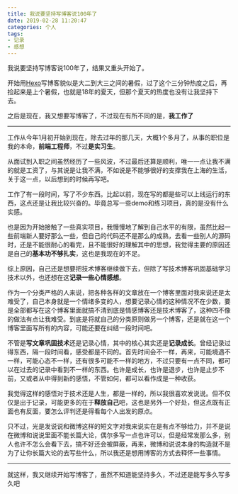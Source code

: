 ```yaml
---
title: 我说要坚持写博客说100年了
date: 2019-02-28 11:20:47
categories: 个人
tags:
- 记录
- 感想
---
```


我说要坚持写博客说100年了，结果又重头开始了。

开始用[Hexo](https://hexo.io/)写博客貌似是大二到大三之间的暑假，过了这个三分钟热度之后，再捡起来是上个暑假，也就是18年的夏天，但那个夏天的热度也没有让我坚持下去。

之后是现在，我又想要写博客了，不过现在有所不同的是，**我工作了**

<!-- more -->

---

工作从今年1月初开始到现在，除去过年的那几天，大概1个多月了，从事的职位是我的本命，**前端工程师**，不过**是实习生**。

从面试到入职之间虽然经历了一些风波，不过最后还算是顺利，唯一一点让我不满的就是工资了，与其说是让我不满，不如说是不能够很好的支撑我在上海的生活，关于这一点，以后想到的时候再写吧。

工作了有一段时间，写了不少东西。比起以前，现在写的都是些可以上线运行的东西，这点还是让我比较兴奋的。毕竟总写一些demo和练习项目，真的是没有什么实感。

也是因为开始接触了一些真实项目，我慢慢地了解到自己水平的有限，虽然比起一些前端新人要好那么一些，但自己的代码还不是那么的成熟，去看一些别人的源码时，还是不能很耐心的看完，且不能很好的理解其中的思想，我觉得主要的原因还是自己的**基本功不够扎实**，这也是我现在的不足。

综上原因，自己还是想要把技术博客继续做下去，但除了写技术博客巩固基础学习技术以外，也还想在这**记录一些心情感想**。

作为一个分类严格的人来说，把各种各样的文章放在一个博客里面对我来说还是太难受了，自己本身就是一个情绪多变的人，想要记录心情的这种情况不在少数，要是全部都写在这个博客里面就搞不清到底是情感博客还是技术博客了，这种四不像的做法有点让我难受。到底是将就自己的分类原则做另一个博客，还是就在这一个博客里面写所有的内容，可能还要在纠结一段时间吧。

不管是**写文章巩固技术**还是记录心情，其中的核心其实还是**记录成长**。曾经记录过得东西，隔一段时间看，感受都是不同的。首先时间会不一样，再来，可能境遇不一样，可能心态不一样，还有很多可能不一样的地方，不过只要有一点不同，都可以在过去的记录中看到不一样的东西。也许是成长，也许是退步，也许是止步不前，又或者从中得到新的感悟，不管如何，都可以看作成是一种收获。

我觉得这样的感悟对于技术还是人生，都是一样的，所以我很喜欢发说说。但不仅仅是出于记录，可能更多的在于**释放自己**吧，这也是另外一个好处，但这点既有正面也有反面，要怎么评判还是得看每个人出发的原点。

只不过，光是发说说和微博这样的短文字对我来说实在是有点不够给力，并不是说在微博和说说里面不能长篇大论，偶尔多写一点也许可以，但是经常发那么多，别人也许不怎么会看下去，搞不好还会被屏蔽，再来，微博和说说本身的构造就不是为了让你长篇大论的去写些什么，所以我还是想用博客的方式去释怀一些事情。

---

就这样，我又继续开始写博客了，虽然不知道能坚持多久，不过还是能写多久写多久吧